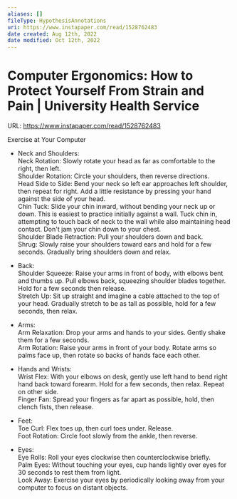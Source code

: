 ```yaml
---
aliases: []
fileType: HypothesisAnnotations
uri: https://www.instapaper.com/read/1528762483
date created: Aug 12th, 2022
date modified: Oct 12th, 2022
---
```

# Computer Ergonomics: How to Protect Yourself From Strain and Pain | University Health Service
URL: https://www.instapaper.com/read/1528762483

Exercise at Your Computer  
- Neck and Shoulders:  
Neck Rotation: Slowly rotate your head as far as comfortable to the right, then left.  
Shoulder Rotation: Circle your shoulders, then reverse directions.  
Head Side to Side: Bend your neck so left ear approaches left shoulder, then repeat for right. Add a little resistance by pressing your hand against the side of your head.  
Chin Tuck: Slide your chin inward, without bending your neck up or down. This is easiest to practice initially against a wall. Tuck chin in, attempting to touch back of neck to the wall while also maintaining head contact. Don't jam your chin down to your chest.  
Shoulder Blade Retraction: Pull your shoulders down and back.  
Shrug: Slowly raise your shoulders toward ears and hold for a few seconds. Gradually bring shoulders down and relax.

- Back:  
Shoulder Squeeze: Raise your arms in front of body, with elbows bent and thumbs up. Pull elbows back, squeezing shoulder blades together. Hold for a few seconds then release.  
Stretch Up: Sit up straight and imagine a cable attached to the top of your head. Gradually stretch to be as tall as possible, hold for a few seconds, then relax.

- Arms:  
Arm Relaxation: Drop your arms and hands to your sides. Gently shake them for a few seconds.  
Arm Rotation: Raise your arms in front of your body. Rotate arms so palms face up, then rotate so backs of hands face each other.

- Hands and Wrists:  
Wrist Flex: With your elbows on desk, gently use left hand to bend right hand back toward forearm. Hold for a few seconds, then relax. Repeat on other side.  
Finger Fan: Spread your fingers as far apart as possible, hold, then clench fists, then release.

- Feet:  
Toe Curl: Flex toes up, then curl toes under. Release.  
Foot Rotation: Circle foot slowly from the ankle, then reverse.

- Eyes:  
Eye Rolls: Roll your eyes clockwise then counterclockwise briefly.  
Palm Eyes: Without touching your eyes, cup hands lightly over eyes for 30 seconds to rest them from light.  
Look Away: Exercise your eyes by periodically looking away from your computer to focus on distant objects.

